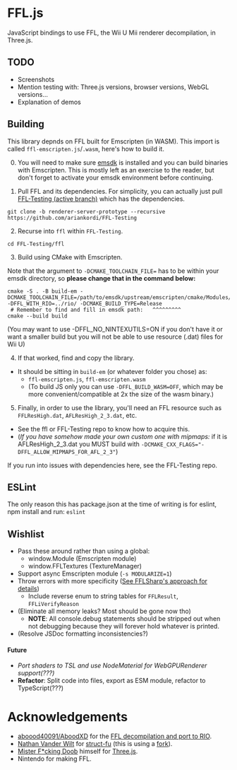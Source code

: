 # FFL.js
JavaScript bindings to use FFL, the Wii U Mii renderer decompilation, in Three.js.

## TODO
* Screenshots
* Mention testing with: Three.js versions, browser versions, WebGL versions...
* Explanation of demos

## Building

This library depnds on FFL built for Emscripten (in WASM). This import is called `ffl-emscripten.js`/`.wasm`, here's how to build it.

0. You will need to make sure [emsdk](https://emscripten.org/docs/tools_reference/emsdk.html) is installed and you can build binaries with Emscripten. This is mostly left as an exercise to the reader, but don't forget to activate your emsdk environment before continuing.

1. Pull FFL and its dependencies. For simplicity, you can actually just pull [FFL-Testing (active branch)](https://github.com/ariankordi/FFL-Testing/tree/renderer-server-prototype) which has the dependencies.

```
git clone -b renderer-server-prototype --recursive https://github.com/ariankordi/FFL-Testing
```

2. Recurse into `ffl` within `FFL-Testing`.

```
cd FFL-Testing/ffl
```

3. Build using CMake with Emscripten.

Note that the argument to `-DCMAKE_TOOLCHAIN_FILE=` has to be within your emsdk directory, so **please change that in the command below:**

```
cmake -S . -B build-em -DCMAKE_TOOLCHAIN_FILE=/path/to/emsdk/upstream/emscripten/cmake/Modules/Platform/Emscripten.cmake -DFFL_WITH_RIO=../rio/ -DCMAKE_BUILD_TYPE=Release
 # Remember to find and fill in emsdk path:   ^^^^^^^^^
cmake --build build
```

(You may want to use -DFFL_NO_NINTEXUTILS=ON if you don't have it or want a smaller build but you will not be able to use resource (.dat) files for Wii U)

4. If that worked, find and copy the library.
* It should be sitting in `build-em` (or whatever folder you chose) as:
  - `ffl-emscripten.js`, `ffl-emscripten.wasm`
  - (To build JS only you can use `-DFFL_BUILD_WASM=OFF`, which may be more convenient/compatible at 2x the size of the wasm binary.)

5. Finally, in order to use the library, you'll need an FFL resource such as `FFLResHigh.dat`, `AFLResHigh_2_3.dat`, etc.
  - See the ffl or FFL-Testing repo to know how to acquire this.
  - (_If you have somehow made your own custom one with mipmaps:_ if it is AFLResHigh_2_3.dat you MUST build with `-DCMAKE_CXX_FLAGS="-DFFL_ALLOW_MIPMAPS_FOR_AFL_2_3"`)

If you run into issues with dependencies here, see the FFL-Testing repo.

## ESLint
The only reason this has package.json at the time of writing is for eslint, npm install and run: `eslint`

## Wishlist
* Pass these around rather than using a global:
  - window.Module (Emscripten module)
  - window.FFLTextures (TextureManager)
* Support async Emscripten module (`-s MODULARIZE=1`)
* Throw errors with more specificity ([See FFLSharp's approach for details](https://github.com/ariankordi/FFLSharp/blob/master/FFLSharp.FFLManager/FFLExceptions.cs))
  - Include reverse enum to string tables for `FFLResult`, `FFLiVerifyReason`
* (Eliminate all memory leaks? Most should be gone now tho)
  - **NOTE**: All console.debug statements should be stripped out when not debugging because they will forever hold whatever is printed.
* (Resolve JSDoc formatting inconsistencies?)

#### Future
* _Port shaders to TSL and use NodeMaterial for WebGPURenderer support(???)_
* **Refactor**: Split code into files, export as ESM module, refactor to TypeScript(???)

# Acknowledgements
* [aboood40091/AboodXD](https://github.com/aboood40091) for the [FFL decompilation and port to RIO](https://github.com/aboood40091/ffl/tree/nsmbu-win-port).
* [Nathan Vander Wilt](https://github.com/natevw) for [struct-fu](https://github.com/natevw/struct-fu) (this is using a [fork](https://github.com/ariankordi/struct-fu)).
* [Mister F*cking Doob](https://github.com/mrdoob) himself for [Three.js](https://github.com/mrdoob/three.js).
* Nintendo for making FFL.
